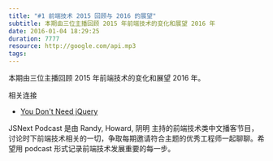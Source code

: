 ```yaml
---
title: "#1 前端技术 2015 回顾与 2016 的展望"
subtitle: 本期由三位主播回顾 2015 年前端技术的变化和展望 2016 年
date: 2016-01-04 18:29:25
duration: 7777
resource: http://google.com/api.mp3
tags:
---
```


本期由三位主播回顾 2015 年前端技术的变化和展望 2016 年。

相关连接

- [You Don't Need jQuery](https://github.com/oneuijs/You-Dont-Need-jQuery)

<!-- more -->

JSNext Podcast 是由 Randy, Howard, 阴明 主持的前端技术类中文播客节目，讨论时下前端技术相关的一切，争取每期邀请符合主题的优秀工程师一起聊聊。希望用 podcast 形式记录前端技术发展重要的每一步。
